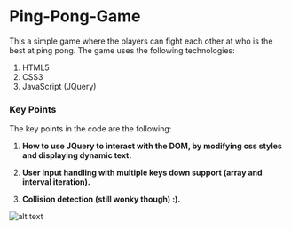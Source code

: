 # **Ping-Pong-Game**

This a simple game where the players can fight each other at who is the best at ping pong. The game uses the following technologies:

1. HTML5
2. CSS3
3. JavaScript (JQuery)

### Key Points

The key points in the code are the following:

1. **How to use JQuery to interact with the DOM, by modifying css styles and displaying dynamic text.**

2. **User Input handling with multiple keys down support (array and interval iteration).**

3. **Collision detection (still wonky though) :).**

![alt text](https://github.com/itaouil95/Ping-Pong-Game/blob/master/ping-pong.png)
